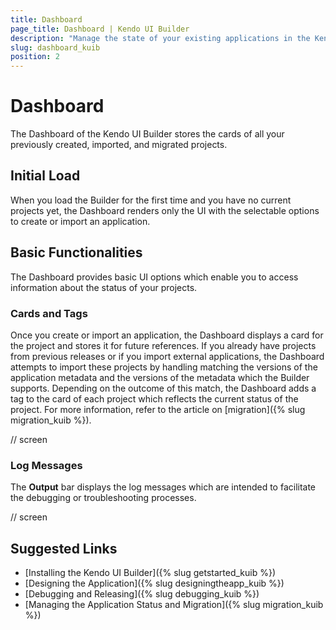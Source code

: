 ```yaml
---
title: Dashboard
page_title: Dashboard | Kendo UI Builder
description: "Manage the state of your existing applications in the Kendo UI Designer by using the options of its Dashboard."
slug: dashboard_kuib
position: 2
---
```


# Dashboard

The Dashboard of the Kendo UI Builder stores the cards of all your previously created, imported, and migrated projects.

## Initial Load

When you load the Builder for the first time and you have no current projects yet, the Dashboard renders only the UI with the selectable options to create or import an application.

<!-- screen -->

## Basic Functionalities

The Dashboard provides basic UI options which enable you to access information about the status of your projects.  

### Cards and Tags

Once you create or import an application, the Dashboard displays a card for the project and stores it for future references. If you already have projects from previous releases or if you import external applications, the Dashboard attempts to import these projects by handling matching the versions of the application metadata and the versions of the metadata which the Builder supports. Depending on the outcome of this match, the Dashboard adds a tag to the card of each project which reflects the current status of the project. For more information, refer to the article on [migration]({% slug migration_kuib %}).

// screen

### Log Messages

The **Output** bar displays the log messages which are intended to facilitate the debugging or troubleshooting processes.

// screen

## Suggested Links

* [Installing the Kendo UI Builder]({% slug getstarted_kuib %})
* [Designing the Application]({% slug designingtheapp_kuib %})
* [Debugging and Releasing]({% slug debugging_kuib %})
* [Managing the Application Status and Migration]({% slug migration_kuib %})
